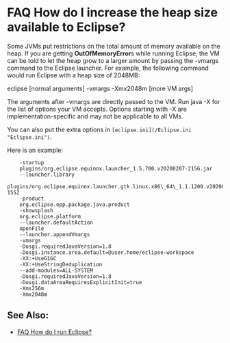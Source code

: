 

FAQ How do I increase the heap size available to Eclipse?
=========================================================

Some JVMs put restrictions on the total amount of memory available on the heap. If you are getting **OutOfMemoryError**s while running Eclipse, the VM can be told to let the heap grow to a larger amount by passing the -vmargs command to the Eclipse launcher. For example, the following command would run Eclipse with a heap size of 2048MB:

eclipse [normal arguments] -vmargs -Xmx2048m [more VM args]

The arguments after -vmargs are directly passed to the VM. Run java -X for the list of options your VM accepts. Options starting with -X are implementation-specific and may not be applicable to all VMs.

You can also put the extra options in `[eclipse.ini](/Eclipse.ini "Eclipse.ini")`.

Here is an example:

        -startup
        plugins/org.eclipse.equinox.launcher_1.5.700.v20200207-2156.jar
        --launcher.library
        plugins/org.eclipse.equinox.launcher.gtk.linux.x86\_64\_1.1.1200.v20200508-1552
        -product
        org.eclipse.epp.package.java.product
        -showsplash
        org.eclipse.platform
        --launcher.defaultAction
        openFile
        --launcher.appendVmargs
        -vmargs
        -Dosgi.requiredJavaVersion=1.8
        -Dosgi.instance.area.default=@user.home/eclipse-workspace
        -XX:+UseG1GC
        -XX:+UseStringDeduplication
        --add-modules=ALL-SYSTEM
        -Dosgi.requiredJavaVersion=1.8
        -Dosgi.dataAreaRequiresExplicitInit=true
        -Xms256m
        -Xmx2048m

See Also:
---------

*   [FAQ How do I run Eclipse?](./FAQ_How_do_I_run_Eclipse.md "FAQ How do I run Eclipse?")

